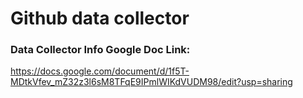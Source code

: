 # Github data collector

### Data Collector Info Google Doc Link:
https://docs.google.com/document/d/1f5T-MDtkVfev_mZ32z3l6sM8TFqE9IPmlWIKdVUDM98/edit?usp=sharing

